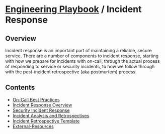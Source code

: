 # [Engineering Playbook](../README.md) / Incident Response

## Overview

Incident response is an important part of maintaining a reliable, secure
service. There are a number of components to incident response, starting
with how we prepare for incidents with on-call, through the actual process
of responding to service or security incidents, to how we follow through
with the post-incident retrospective (aka postmortem) process.

## Contents

* [On-Call Best Practices](./on-call.md)
* [Incident Response Overview](./overview.md)
* [Security Incident Response](./security-incidents.md)
* [Incident Analysis and Retrospectives](./analysis.md)
* [Incident Retrospective Template](./retro-template.md)
* [External-Resources](./external-resources.md)
